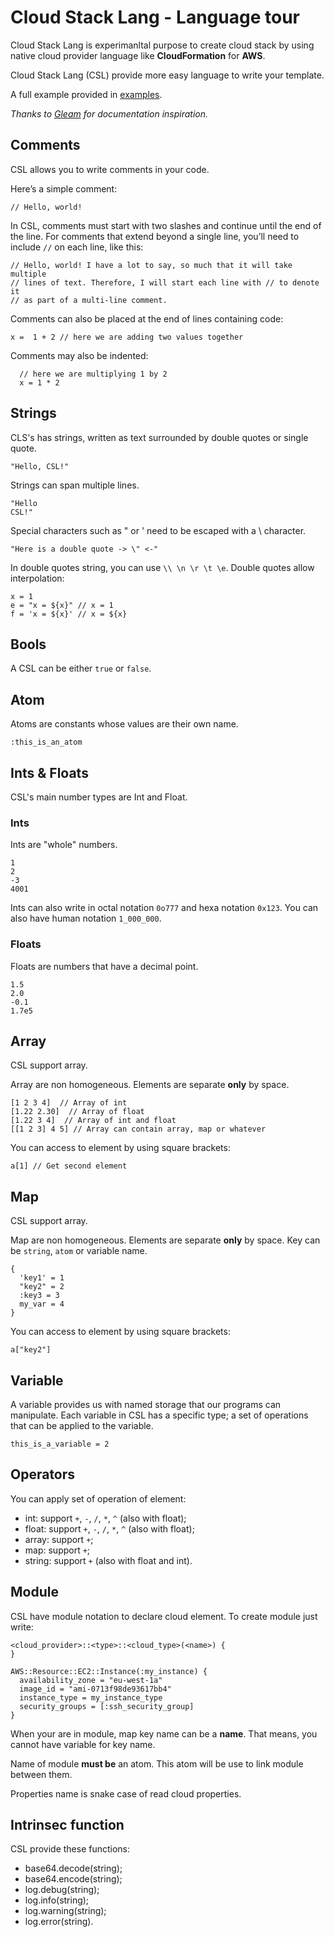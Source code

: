 # Cloud Stack Lang - Language tour

Cloud Stack Lang is experimanltal purpose to create cloud stack by using native
cloud provider language like **CloudFormation** for **AWS**.

Cloud Stack Lang (CSL) provide more easy language to write your template.

A full example provided in
[examples](EXAMPLES.md).

*Thanks to [Gleam](https://gleam.run) for documentation inspiration.*

## Comments

CSL allows you to write comments in your code.

Here’s a simple comment:
```
// Hello, world!
```

In CSL, comments must start with two slashes and continue until the end of the
line. For comments that extend beyond a single line, you’ll need to include
`//` on each line, like this:

```
// Hello, world! I have a lot to say, so much that it will take multiple
// lines of text. Therefore, I will start each line with // to denote it
// as part of a multi-line comment.
```

Comments can also be placed at the end of lines containing code:

```
x =  1 + 2 // here we are adding two values together
```

Comments may also be indented:

```
  // here we are multiplying 1 by 2
  x = 1 * 2
```

## Strings

CLS's has strings, written as text surrounded by double quotes or single quote.
```
"Hello, CSL!"
```

Strings can span multiple lines.
```
"Hello
CSL!"
```

Special characters such as " or ' need to be escaped with a \ character.
```
"Here is a double quote -> \" <-"
```

In double quotes string, you can use `\\ \n \r \t \e`. Double quotes allow
interpolation:
```
x = 1
e = "x = ${x}" // x = 1
f = 'x = ${x}' // x = ${x}
```

## Bools

A CSL can be either `true` or `false`.

## Atom

Atoms are constants whose values are their own name.
```
:this_is_an_atom
```

## Ints & Floats

CSL's main number types are Int and Float.

### Ints

Ints are "whole" numbers.
```
1
2
-3
4001
```

Ints can also write in octal notation `0o777` and hexa notation `0x123`. You
can also have human notation `1_000_000`.

### Floats

Floats are numbers that have a decimal point.
```
1.5
2.0
-0.1
1.7e5
```

## Array

CSL support array.

Array are non homogeneous. Elements are separate **only** by space.
```
[1 2 3 4]  // Array of int
[1.22 2.30]  // Array of float
[1.22 3 4]  // Array of int and float
[[1 2 3] 4 5] // Array can contain array, map or whatever
```

You can access to element by using square brackets:
```
a[1] // Get second element
```

## Map

CSL support array.

Map are non homogeneous. Elements are separate **only** by space.
Key can be `string`, `atom` or variable name.

```
{
  'key1' = 1
  "key2" = 2
  :key3 = 3
  my_var = 4
}
```

You can access to element by using square brackets:
```
a["key2"]
```

## Variable

A variable provides us with named storage that our programs can manipulate.
Each variable in CSL has a specific type; a set of operations that can be
applied to the variable.

```
this_is_a_variable = 2
```

## Operators

You can apply set of operation of element:
 - int: support `+`, `-`, `/`, `*`, `^` (also with float);
 - float: support `+`, `-`, `/`, `*`, `^` (also with float);
 - array: support `+`;
 - map: support `+`;
 - string: support `+` (also with float and int).

## Module

CSL have module notation to declare cloud element. To create module just write:
```
<cloud_provider>::<type>::<cloud_type>(<name>) {
}

AWS::Resource::EC2::Instance(:my_instance) {
  availability_zone = "eu-west-1a"
  image_id = "ami-0713f98de93617bb4"
  instance_type = my_instance_type
  security_groups = [:ssh_security_group]
}
```

When your are in module, map key name can be a **name**. That means, you cannot
have variable for key name.

Name of module **must be** an atom. This atom will be use to link module
between them.

Properties name is snake case of read cloud properties.

## Intrinsec function

CSL provide these functions:
 - base64.decode(string);
 - base64.encode(string);
 - log.debug(string);
 - log.info(string);
 - log.warning(string);
 - log.error(string).

